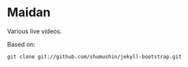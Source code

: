 # Maidan

Various live videos.

Based on:

```git clone git://github.com/shumushin/jekyll-bootstrap.git```